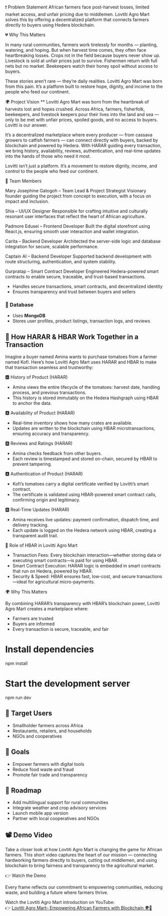 ❗ Problem Statement
African farmers face post-harvest losses, limited market access, and unfair pricing due to middlemen. Lovtiti Agro Mart solves this by offering a decentralized platform that connects farmers directly to buyers using Hedera blockchain.

💔 Why This Matters

In many rural communities, farmers work tirelessly for months — planting, watering, and hoping. But when harvest time comes, they often face heartbreaking losses. Crops rot in the field because buyers never show up. Livestock is sold at unfair prices just to survive. Fishermen return with full nets but no market. Beekeepers watch their honey spoil without access to buyers.

These stories aren’t rare — they’re daily realities. Lovitti Agro Mart was born from this pain. It’s a platform built to restore hope, dignity, and income to the people who feed our continent.

🌍 Project Vision
** Lovitti Agro Mart was born from the heartbreak of harvests lost and hopes crushed. Across Africa, farmers, fisherfolk, beekeepers, and livestock keepers pour their lives into the land and sea — only to be met with unfair prices, spoiled goods, and no access to buyers. Lovitti is our answer.

It’s a decentralized marketplace where every producer — from cassava growers to catfish farmers — can connect directly with buyers, backed by blockchain and powered by Hedera. With HARAR guiding every transaction, we bring history, availability, reviews, authentication, and real-time updates into the hands of those who need it most.

Lovitti isn’t just a platform. It’s a movement to restore dignity, income, and control to the people who feed our continent.

👥 Team Members

Mary Josephine Gatogoh – Team Lead & Project Strategist
Visionary founder guiding the project from concept to execution, with a focus on impact and inclusion.

Shia – UI/UX Designer
Responsible for crafting intuitive and culturally resonant user interfaces that reflect the heart of African agriculture.

Padmore Edusei – Frontend Developer
Built the digital storefront using React.js, ensuring smooth user interaction and wallet integration.

Carita – Backend Developer
Architected the server-side logic and database integration for secure, scalable performance.

Captain AI – Backend Developer
Supported backend development with route structuring, authentication, and system stability.

Gurpratap – Smart Contract Developer
Engineered Hedera-powered smart contracts to enable secure, traceable, and trust-based transactions.
- Handles secure transactions, smart contracts, and decentralized identity
- Ensures transparency and trust between buyers and sellers

### 🔹 Database
- Uses **MongoDB**
- Stores user profiles, product listings, transaction logs, and reviews


## 🔐 How HARAR & HBAR Work Together in a Transaction
Imagine a buyer named Amina wants to purchase tomatoes from a farmer named Kofi. Here’s how Lovitti Agro Mart uses HARAR and HBAR to make that transaction seamless and trustworthy:


🅷 History of Product (HARAR)
- Amina views the entire lifecycle of the tomatoes: harvest date, handling process, and previous transactions.
- This history is stored immutably on the Hedera Hashgraph using HBAR to anchor the data.

🅰 Availability of Product (HARAR)
- Real-time inventory shows how many crates are available.
- Updates are written to the blockchain using HBAR microtransactions, ensuring accuracy and transparency.

🆁 Reviews and Ratings (HARAR)
- Amina checks feedback from other buyers.
- Each review is timestamped and stored on-chain, secured by HBAR to prevent tampering.

🅰 Authentication of Product (HARAR)
- Kofi’s tomatoes carry a digital certificate verified by Lovitti’s smart contract.
- The certificate is validated using HBAR-powered smart contract calls, confirming origin and legitimacy.

🆁 Real-Time Updates (HARAR)
- Amina receives live updates: payment confirmation, dispatch time, and delivery tracking.
- Each update is logged on the Hedera network using HBAR, creating a transparent audit trail.

💸 Role of HBAR in Lovitti Agro Mart

- Transaction Fees: Every blockchain interaction—whether storing data or executing smart contracts—is paid for using HBAR.
- Smart Contract Execution: HARAR logic is embedded in smart contracts that run on Hedera, powered by HBAR.
- Security & Speed: HBAR ensures fast, low-cost, and secure transactions—ideal for agricultural micro-payments.

🌍 Why This Matters

By combining HARAR’s transparency with HBAR’s blockchain power, Lovitti Agro Mart creates a marketplace where:
- Farmers are trusted
- Buyers are informed
- Every transaction is secure, traceable, and fair

# Install dependencies
npm install

# Start the development server
npm run dev

## 📍 Target Users
- Smallholder farmers across Africa
- Restaurants, retailers, and households
- NGOs and cooperatives

## 🎯 Goals
- Empower farmers with digital tools
- Reduce food waste and fraud
- Promote fair trade and transparency

## 🚀 Roadmap
- Add multilingual support for rural communities
- Integrate weather and crop advisory services
- Launch mobile app version
- Partner with local cooperatives and NGOs

## 📽️ Demo Video
Take a closer look at how Lovtiti Agro Mart is changing the game for African farmers. This short video captures the heart of our mission — connecting hardworking farmers directly to buyers, cutting out middlemen, and using blockchain to bring fairness and transparency to the agricultural market.

👉 Watch the Demo

Every frame reflects our commitment to empowering communities, reducing waste, and building a future where farmers thrive.

Watch the Lovtiti Agro Mart introduction on YouTube:  
👉 [Lovtiti Agro Mart– Empowering African Farmers with Blockchain 🌍🌾](https://youtube.com/shorts/x08zn9PGgPI?si=aoeDDMDtZrZEfhji )
